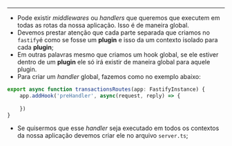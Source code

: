 ___
- Pode existir *middlewares* ou *handlers* que queremos que executem em todas as rotas da nossa aplicação. Isso é de maneira global.
- Devemos prestar atenção que cada parte separada que criamos no `fastify`é como se fosse um **plugin** e isso da um contexto isolado para cada **plugin**;
- Em outras palavras mesmo que criamos um hook global, se ele estiver dentro de um **plugin** ele só irá existir de maneira global para aquele plugin.
- Para criar um *handler* global, fazemos como no exemplo abaixo:
```ts
export async function transactionsRoutes(app: FastifyInstance) {
	app.addHook('preHandler', async(request, reply) => {
		
	})
}
```
- Se quisermos que esse *handler* seja executado em todos os contextos da nossa aplicação devemos criar ele no arquivo `server.ts`;